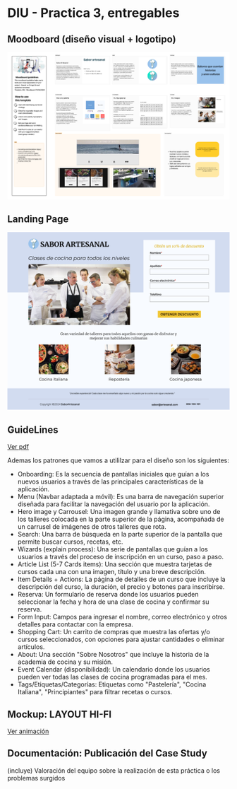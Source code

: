# DIU - Practica 3, entregables

## Moodboard (diseño visual + logotipo)   
![](moodboard.png)

## Landing Page
![](LandingPage.png)

## GuideLines
[Ver pdf](guidelines.pdf)

Ademas los patrones que vamos a utililzar para el diseño son los siguientes:

   - Onboarding: Es la secuencia de pantallas iniciales que guían a los nuevos usuarios a través de las principales características de la aplicación.
   - Menu (Navbar adaptada a móvil): Es una barra de navegación superior diseñada para facilitar la navegación del usuario por la aplicación.
   - Hero image y Carrousel: Una imagen grande y llamativa sobre uno de los talleres colocada en la parte superior de la página, acompañada de un carrusel de imágenes de otros talleres que rota.
   - Search: Una barra de búsqueda en la parte superior de la pantalla que permite buscar cursos, recetas, etc.
   - Wizards (explain process): Una serie de pantallas que guían a los usuarios a través del proceso de inscripción en un curso, paso a paso.
   - Article List (5-7 Cards items): Una sección que muestra tarjetas de cursos cada una con una imagen, título y una breve descripción.
   - Item Details + Actions: La página de detalles de un curso que incluye la descripción del curso, la duración, el precio y botones para inscribirse.
   - Reserva: Un formulario de reserva donde los usuarios pueden seleccionar la fecha y hora de una clase de cocina y confirmar su reserva.
   - Form Input: Campos para ingresar el nombre, correo electrónico y otros detalles para contactar con la empresa.
   - Shopping Cart: Un carrito de compras que muestra las ofertas y/o cursos seleccionados, con opciones para ajustar cantidades o eliminar artículos.
   - About: Una sección "Sobre Nosotros" que incluye la historia de la academia de cocina y su misión.
   - Event Calendar (disponibilidad): Un calendario donde los usuarios pueden ver todas las clases de cocina programadas para el mes.
   - Tags/Etiquetas/Categorías: Etiquetas como "Pastelería", "Cocina Italiana", "Principiantes" para filtrar recetas o cursos.



## Mockup: LAYOUT HI-FI
[Ver animación](https://www.figma.com/design/f96SAtI0UP8AQqCdTd3lqi/DIU2_kebabmixto?node-id=0%3A1&t=FTKdFDzxgUleTMOC-1)


## Documentación: Publicación del Case Study


(incluye) Valoración del equipo sobre la realización de esta práctica o los problemas surgidos
 
